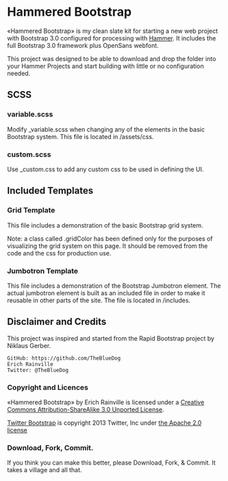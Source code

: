 # Hammered Bootstrap

«Hammered Bootstrap» is my clean slate kit for starting a new web project with Bootstrap 3.0 configured for processing with [Hammer](http://hammerformac.com). It includes the full Bootstrap 3.0 framework plus OpenSans webfont.

This project was designed to be able to download and drop the folder into your Hammer Projects and start building with little or no configuration needed.

## SCSS

### variable.scss
Modify _variable.scss when changing  any of the elements in the basic Bootstrap system. This file is located in /assets/css.

### custom.scss
Use _custom.css to add any custom css to be used in defining the UI.

## Included Templates

### Grid Template
This file includes a demonstration of the basic Bootstrap grid system.

Note: a class called .gridColor has been defined only for the purposes of visualizing the grid system on this page. It should be removed from the code and the css for production use.

### Jumbotron Template
This file includes a demonstration of the Bootstrap Jumbotron element. The actual jumbotron element is built as an included file in order to make it reusable in other parts of the site. The file is located in /includes.

## Disclaimer and Credits
This project was inspired and started from the Rapid Bootstrap project by Niklaus Gerber.

	GitHub: https://github.com/TheBlueDog
	Erich Rainville
	Twitter: @TheBlueDog

### Copyright and Licences
«Hammered Bootstrap» by Erich Rainville is licensed under a [Creative Commons Attribution-ShareAlike 3.0 Unported License](http://creativecommons.org/licenses/by-sa/3.0/us/).

[Twitter Bootstrap](https://github.com/twbs/bootstrap) is copyright 2013 Twitter, Inc under [the Apache 2.0 license](https://github.com/twbs/bootstrap/blob/master/LICENSE)

### Download, Fork, Commit.
If you think you can make this better, please Download, Fork, & Commit. It takes a village and all that.